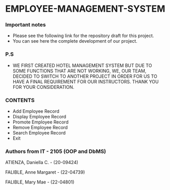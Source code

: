 # EMPLOYEE-MANAGEMENT-SYSTEM

### Important notes

- Please see the following link for the repository draft for this project.
- You can see here the complete development of our project.

### P.S 

- WE FIRST CREATED HOTEL MANAGEMENT SYSTEM BUT DUE TO SOME FUNCTIONS THAT ARE NOT WORKING, WE, OUR TEAM, DECIDED TO SWITCH TO ANOTHER PROJECT IN ORDER FOR US TO HAVE A FINAL REQUIREMENT FOR OUR INSTRUCTORS. THANK YOU FOR YOUR CONSIDERATION.
  
### CONTENTS 
- Add Employee Record 
- Display Employee Record
- Promote Employee Record 
- Remove Employee Record 
- Search Employee Record
- Exit

  
### Authors from IT - 2105 (OOP and DbMS)

ATIENZA, Daniella C. - (20-09424)



FALIBLE, Anne Margaret - (22-04739)




FALIBLE, Mary Mae - (22-04801)
